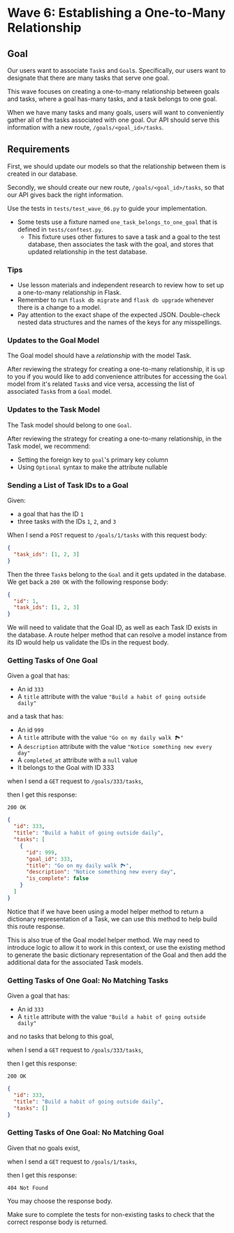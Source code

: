 # Wave 6: Establishing a One-to-Many Relationship

## Goal

Our users want to associate `Task`s and `Goal`s. Specifically, our users want to designate that there are many tasks that serve one goal.

This wave focuses on creating a one-to-many relationship between goals and tasks, where a goal has-many tasks, and a task belongs to one goal.

When we have many tasks and many goals, users will want to conveniently gather all of the tasks associated with one goal. Our API should serve this information with a new route, `/goals/<goal_id>/tasks`.

## Requirements

First, we should update our models so that the relationship between them is created in our database.

Secondly, we should create our new route, `/goals/<goal_id>/tasks`, so that our API gives back the right information.

Use the tests in `tests/test_wave_06.py` to guide your implementation.
- Some tests use a fixture named `one_task_belongs_to_one_goal` that is defined in `tests/conftest.py`. 
  - This fixture uses other fixtures to save a task and a goal to the test database, then associates the task with the goal, and stores that updated relationship in the test database.

### Tips

- Use lesson materials and independent research to review how to set up a one-to-many relationship in Flask.
- Remember to run `flask db migrate` and `flask db upgrade` whenever there is a change to a model.
- Pay attention to the exact shape of the expected JSON. Double-check nested data structures and the names of the keys for any misspellings.

### Updates to the Goal Model

The Goal model should have a _relationship_ with the model Task.

After reviewing the strategy for creating a one-to-many relationship, it is up to you if you would like to add convenience attributes for accessing the `Goal` model from it's related `Task`s and vice versa, accessing the list of associated `Task`s from a `Goal` model.

### Updates to the Task Model

The Task model should belong to one `Goal`.

After reviewing the strategy for creating a one-to-many relationship, in the Task model, we recommend:

- Setting the foreign key to `goal`'s primary key column
- Using `Optional` syntax to make the attribute nullable

### Sending a List of Task IDs to a Goal

Given:

- a goal that has the ID `1`
- three tasks with the IDs `1`, `2`, and `3`

When I send a `POST` request to `/goals/1/tasks` with this request body:

```json
{
  "task_ids": [1, 2, 3]
}
```

Then the three `Task`s belong to the `Goal` and it gets updated in the database. We get back a `200 OK` with the following response body:

```json
{
  "id": 1,
  "task_ids": [1, 2, 3]
}
```

We will need to validate that the Goal ID, as well as each Task ID exists in the database. A route helper method that can resolve a model instance from its ID would help us validate the IDs in the request body.

### Getting Tasks of One Goal

Given a goal that has:

- An id `333`
- A `title` attribute with the value `"Build a habit of going outside daily"`

and a task that has:

- An id `999`
- A `title` attribute with the value `"Go on my daily walk 🏞"`
- A `description` attribute with the value `"Notice something new every day"`
- A `completed_at` attribute with a `null` value
- It belongs to the Goal with ID 333

when I send a `GET` request to `/goals/333/tasks`,

then I get this response:

`200 OK`

```json
{
  "id": 333,
  "title": "Build a habit of going outside daily",
  "tasks": [
    {
      "id": 999,
      "goal_id": 333,
      "title": "Go on my daily walk 🏞",
      "description": "Notice something new every day",
      "is_complete": false
    }
  ]
}
```

Notice that if we have been using a model helper method to return a dictionary representation of a Task, we can use this method to help build this route response. 

This is also true of the Goal model helper method. We may need to introduce logic to allow it to work in this context, or use the existing method to generate the basic dictionary representation of the Goal and then add the additional data for the associated Task models.

### Getting Tasks of One Goal: No Matching Tasks

Given a goal that has:

- An id `333`
- A `title` attribute with the value `"Build a habit of going outside daily"`

and no tasks that belong to this goal,

when I send a `GET` request to `/goals/333/tasks`,

then I get this response:

`200 OK`

```json
{
  "id": 333,
  "title": "Build a habit of going outside daily",
  "tasks": []
}
```

### Getting Tasks of One Goal: No Matching Goal

Given that no goals exist,

when I send a `GET` request to `/goals/1/tasks`,

then I get this response:

`404 Not Found`

You may choose the response body.

 Make sure to complete the tests for non-existing tasks to check that the correct response body is returned.

